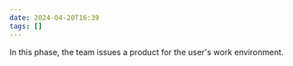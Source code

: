 ```yaml
---
date: 2024-04-20T16:39
tags: []
---
```

In this phase, the team issues a product for the user's work environment.
